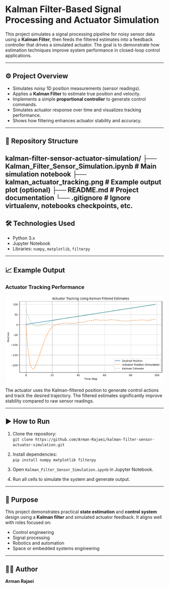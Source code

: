 # Kalman Filter-Based Signal Processing and Actuator Simulation

This project simulates a signal processing pipeline for noisy sensor data using a **Kalman Filter**, then feeds the filtered estimates into a feedback controller that drives a simulated actuator. The goal is to demonstrate how estimation techniques improve system performance in closed-loop control applications.

---

## ⚙️ Project Overview

- Simulates noisy 1D position measurements (sensor readings).
- Applies a **Kalman Filter** to estimate true position and velocity.
- Implements a simple **proportional controller** to generate control commands.
- Simulates actuator response over time and visualizes tracking performance.
- Shows how filtering enhances actuator stability and accuracy.

---

## 📂 Repository Structure

kalman-filter-sensor-actuator-simulation/
├── Kalman_Filter_Sensor_Simulation.ipynb # Main simulation notebook
├── kalman_actuator_tracking.png # Example output plot (optional)
├── README.md # Project documentation
└── .gitignore # Ignore virtualenv, notebooks checkpoints, etc.
---

## 🛠️ Technologies Used

- Python 3.x  
- Jupyter Notebook  
- Libraries: `numpy`, `matplotlib`, `filterpy`  

---

## 📈 Example Output

### Actuator Tracking Performance

![Actuator Tracking](kalman_actuator_tracking.png)

The actuator uses the Kalman-filtered position to generate control actions and track the desired trajectory. The filtered estimates significantly improve stability compared to raw sensor readings.

---

## ▶️ How to Run

1. Clone the repository:  
   `git clone https://github.com/Arman-Rajaei/kalman-filter-sensor-actuator-simulation.git`

2. Install dependencies:  
   `pip install numpy matplotlib filterpy`

3. Open `Kalman_Filter_Sensor_Simulation.ipynb` in Jupyter Notebook.

4. Run all cells to simulate the system and generate output.

---

## 📌 Purpose

This project demonstrates practical **state estimation** and **control system** design using a **Kalman filter** and simulated actuator feedback. It aligns well with roles focused on:
- Control engineering  
- Signal processing  
- Robotics and automation  
- Space or embedded systems engineering

---

## 🧑‍💻 Author

**Arman Rajaei**
